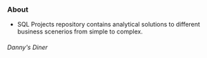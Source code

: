 ### About
* SQL Projects repository contains analytical solutions to different business scenerios from simple to complex.


###### Danny's Diner
